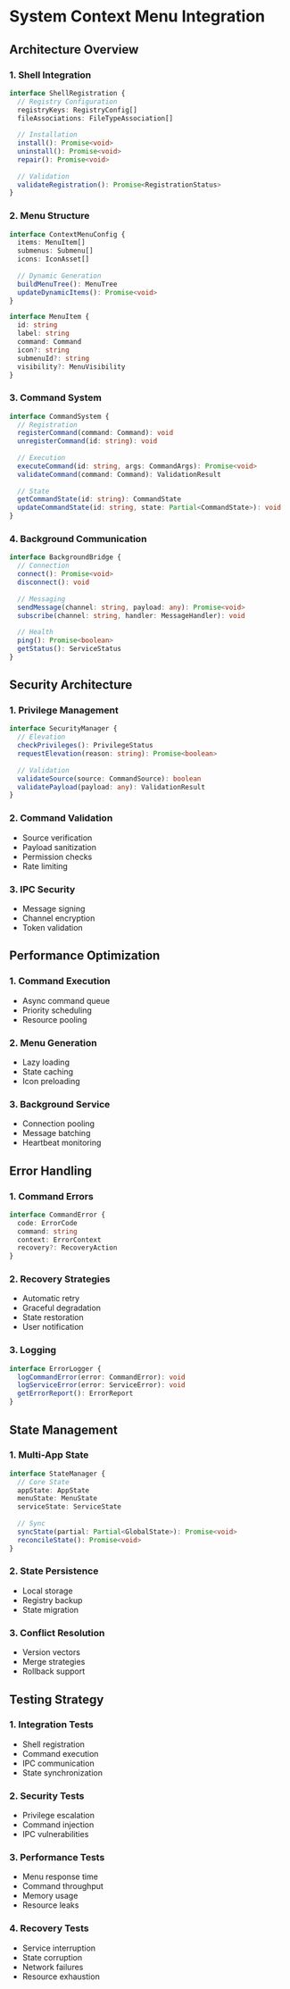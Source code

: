 # System Context Menu Integration

## Architecture Overview

### 1. Shell Integration
```typescript
interface ShellRegistration {
  // Registry Configuration
  registryKeys: RegistryConfig[]
  fileAssociations: FileTypeAssociation[]
  
  // Installation
  install(): Promise<void>
  uninstall(): Promise<void>
  repair(): Promise<void>
  
  // Validation
  validateRegistration(): Promise<RegistrationStatus>
}
```

### 2. Menu Structure
```typescript
interface ContextMenuConfig {
  items: MenuItem[]
  submenus: Submenu[]
  icons: IconAsset[]
  
  // Dynamic Generation
  buildMenuTree(): MenuTree
  updateDynamicItems(): Promise<void>
}

interface MenuItem {
  id: string
  label: string
  command: Command
  icon?: string
  submenuId?: string
  visibility?: MenuVisibility
}
```

### 3. Command System
```typescript
interface CommandSystem {
  // Registration
  registerCommand(command: Command): void
  unregisterCommand(id: string): void
  
  // Execution
  executeCommand(id: string, args: CommandArgs): Promise<void>
  validateCommand(command: Command): ValidationResult
  
  // State
  getCommandState(id: string): CommandState
  updateCommandState(id: string, state: Partial<CommandState>): void
}
```

### 4. Background Communication
```typescript
interface BackgroundBridge {
  // Connection
  connect(): Promise<void>
  disconnect(): void
  
  // Messaging
  sendMessage(channel: string, payload: any): Promise<void>
  subscribe(channel: string, handler: MessageHandler): void
  
  // Health
  ping(): Promise<boolean>
  getStatus(): ServiceStatus
}
```

## Security Architecture

### 1. Privilege Management
```typescript
interface SecurityManager {
  // Elevation
  checkPrivileges(): PrivilegeStatus
  requestElevation(reason: string): Promise<boolean>
  
  // Validation
  validateSource(source: CommandSource): boolean
  validatePayload(payload: any): ValidationResult
}
```

### 2. Command Validation
- Source verification
- Payload sanitization
- Permission checks
- Rate limiting

### 3. IPC Security
- Message signing
- Channel encryption
- Token validation

## Performance Optimization

### 1. Command Execution
- Async command queue
- Priority scheduling
- Resource pooling

### 2. Menu Generation
- Lazy loading
- State caching
- Icon preloading

### 3. Background Service
- Connection pooling
- Message batching
- Heartbeat monitoring

## Error Handling

### 1. Command Errors
```typescript
interface CommandError {
  code: ErrorCode
  command: string
  context: ErrorContext
  recovery?: RecoveryAction
}
```

### 2. Recovery Strategies
- Automatic retry
- Graceful degradation
- State restoration
- User notification

### 3. Logging
```typescript
interface ErrorLogger {
  logCommandError(error: CommandError): void
  logServiceError(error: ServiceError): void
  getErrorReport(): ErrorReport
}
```

## State Management

### 1. Multi-App State
```typescript
interface StateManager {
  // Core State
  appState: AppState
  menuState: MenuState
  serviceState: ServiceState
  
  // Sync
  syncState(partial: Partial<GlobalState>): Promise<void>
  reconcileState(): Promise<void>
}
```

### 2. State Persistence
- Local storage
- Registry backup
- State migration

### 3. Conflict Resolution
- Version vectors
- Merge strategies
- Rollback support

## Testing Strategy

### 1. Integration Tests
- Shell registration
- Command execution
- IPC communication
- State synchronization

### 2. Security Tests
- Privilege escalation
- Command injection
- IPC vulnerabilities

### 3. Performance Tests
- Menu response time
- Command throughput
- Memory usage
- Resource leaks

### 4. Recovery Tests
- Service interruption
- State corruption
- Network failures
- Resource exhaustion